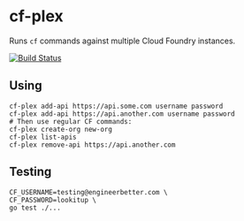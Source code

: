 # cf-plex

Runs `cf` commands against multiple Cloud Foundry instances.

[![Build Status](https://travis-ci.org/EngineerBetter/cf-plex.svg?branch=master)](https://travis-ci.org/EngineerBetter/cf-plex)

## Using

```
cf-plex add-api https://api.some.com username password
cf-plex add-api https://api.another.com username password
# Then use regular CF commands:
cf-plex create-org new-org
cf-plex list-apis
cf-plex remove-api https://api.another.com
```

## Testing

```
CF_USERNAME=testing@engineerbetter.com \
CF_PASSWORD=lookitup \
go test ./...
```
